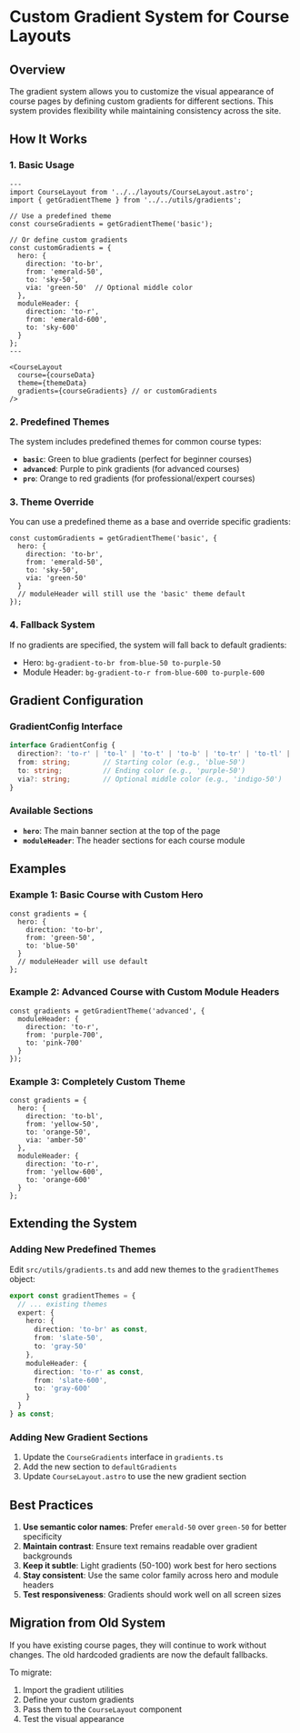 # Custom Gradient System for Course Layouts

## Overview

The gradient system allows you to customize the visual appearance of course pages by defining custom gradients for different sections. This system provides flexibility while maintaining consistency across the site.

## How It Works

### 1. Basic Usage

```astro
---
import CourseLayout from '../../layouts/CourseLayout.astro';
import { getGradientTheme } from '../../utils/gradients';

// Use a predefined theme
const courseGradients = getGradientTheme('basic');

// Or define custom gradients
const customGradients = {
  hero: {
    direction: 'to-br',
    from: 'emerald-50',
    to: 'sky-50',
    via: 'green-50'  // Optional middle color
  },
  moduleHeader: {
    direction: 'to-r',
    from: 'emerald-600',
    to: 'sky-600'
  }
};
---

<CourseLayout 
  course={courseData}
  theme={themeData}
  gradients={courseGradients} // or customGradients
/>
```

### 2. Predefined Themes

The system includes predefined themes for common course types:

- **`basic`**: Green to blue gradients (perfect for beginner courses)
- **`advanced`**: Purple to pink gradients (for advanced courses)
- **`pro`**: Orange to red gradients (for professional/expert courses)

### 3. Theme Override

You can use a predefined theme as a base and override specific gradients:

```astro
const customGradients = getGradientTheme('basic', {
  hero: {
    direction: 'to-br',
    from: 'emerald-50',
    to: 'sky-50',
    via: 'green-50'
  }
  // moduleHeader will still use the 'basic' theme default
});
```

### 4. Fallback System

If no gradients are specified, the system will fall back to default gradients:
- Hero: `bg-gradient-to-br from-blue-50 to-purple-50`
- Module Header: `bg-gradient-to-r from-blue-600 to-purple-600`

## Gradient Configuration

### GradientConfig Interface

```typescript
interface GradientConfig {
  direction?: 'to-r' | 'to-l' | 'to-t' | 'to-b' | 'to-tr' | 'to-tl' | 'to-br' | 'to-bl';
  from: string;        // Starting color (e.g., 'blue-50')
  to: string;          // Ending color (e.g., 'purple-50')
  via?: string;        // Optional middle color (e.g., 'indigo-50')
}
```

### Available Sections

- **`hero`**: The main banner section at the top of the page
- **`moduleHeader`**: The header sections for each course module

## Examples

### Example 1: Basic Course with Custom Hero

```astro
const gradients = {
  hero: {
    direction: 'to-br',
    from: 'green-50',
    to: 'blue-50'
  }
  // moduleHeader will use default
};
```

### Example 2: Advanced Course with Custom Module Headers

```astro
const gradients = getGradientTheme('advanced', {
  moduleHeader: {
    direction: 'to-r',
    from: 'purple-700',
    to: 'pink-700'
  }
});
```

### Example 3: Completely Custom Theme

```astro
const gradients = {
  hero: {
    direction: 'to-bl',
    from: 'yellow-50',
    to: 'orange-50',
    via: 'amber-50'
  },
  moduleHeader: {
    direction: 'to-r',
    from: 'yellow-600',
    to: 'orange-600'
  }
};
```

## Extending the System

### Adding New Predefined Themes

Edit `src/utils/gradients.ts` and add new themes to the `gradientThemes` object:

```typescript
export const gradientThemes = {
  // ... existing themes
  expert: {
    hero: {
      direction: 'to-br' as const,
      from: 'slate-50',
      to: 'gray-50'
    },
    moduleHeader: {
      direction: 'to-r' as const,
      from: 'slate-600',
      to: 'gray-600'
    }
  }
} as const;
```

### Adding New Gradient Sections

1. Update the `CourseGradients` interface in `gradients.ts`
2. Add the new section to `defaultGradients`
3. Update `CourseLayout.astro` to use the new gradient section

## Best Practices

1. **Use semantic color names**: Prefer `emerald-50` over `green-50` for better specificity
2. **Maintain contrast**: Ensure text remains readable over gradient backgrounds
3. **Keep it subtle**: Light gradients (50-100) work best for hero sections
4. **Stay consistent**: Use the same color family across hero and module headers
5. **Test responsiveness**: Gradients should work well on all screen sizes

## Migration from Old System

If you have existing course pages, they will continue to work without changes. The old hardcoded gradients are now the default fallbacks.

To migrate:
1. Import the gradient utilities
2. Define your custom gradients
3. Pass them to the `CourseLayout` component
4. Test the visual appearance